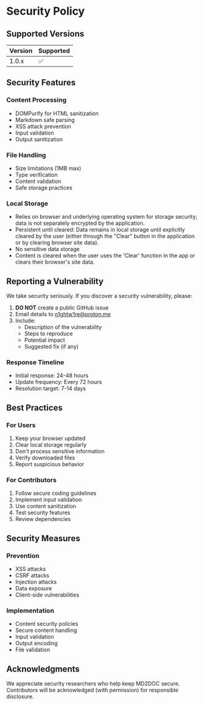 # Security Policy

## Supported Versions

| Version | Supported          |
| ------- | ------------------ |
| 1.0.x   | :white_check_mark: |

## Security Features

### Content Processing
- DOMPurify for HTML sanitization
- Markdown safe parsing
- XSS attack prevention
- Input validation
- Output sanitization

### File Handling
- Size limitations (1MB max)
- Type verification
- Content validation
- Safe storage practices

### Local Storage
- Relies on browser and underlying operating system for storage security; data is not separately encrypted by the application.
- Persistent until cleared: Data remains in local storage until explicitly cleared by the user (either through the "Clear" button in the application or by clearing browser site data).
- No sensitive data storage
- Content is cleared when the user uses the 'Clear' function in the app or clears their browser's site data.

## Reporting a Vulnerability

We take security seriously. If you discover a security vulnerability, please:

1. **DO NOT** create a public GitHub issue
2. Email details to n1ghtw1re@proton.me
3. Include:
   - Description of the vulnerability
   - Steps to reproduce
   - Potential impact
   - Suggested fix (if any)

### Response Timeline
- Initial response: 24-48 hours
- Update frequency: Every 72 hours
- Resolution target: 7-14 days

## Best Practices

### For Users
1. Keep your browser updated
2. Clear local storage regularly
3. Don't process sensitive information
4. Verify downloaded files
5. Report suspicious behavior

### For Contributors
1. Follow secure coding guidelines
2. Implement input validation
3. Use content sanitization
4. Test security features
5. Review dependencies

## Security Measures

### Prevention
- XSS attacks
- CSRF attacks
- Injection attacks
- Data exposure
- Client-side vulnerabilities

### Implementation
- Content security policies
- Secure content handling
- Input validation
- Output encoding
- File validation

## Acknowledgments

We appreciate security researchers who help keep MD2DOC secure. Contributors will be acknowledged (with permission) for responsible disclosure.